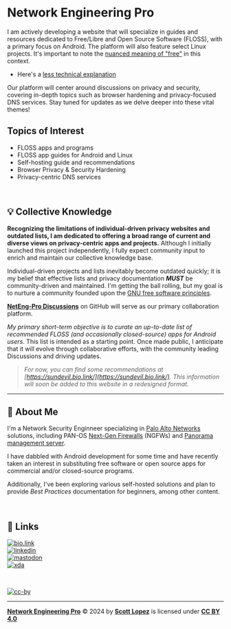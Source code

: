 
# Network Engineering Pro

I am actively developing a website that will specialize in guides and resources dedicated to Free/Libre and Open Source Software (FLOSS), with a primary focus on Android. The platform will also feature select Linux projects. It's important to note the [nuanced meaning of "free"](https://www.gnu.org/philosophy/free-sw.html) in this context.
 
* Here's a [less technical explanation](https://itsfoss.com/what-is-foss/#free-in-free-and-open-source-software-does-not-mean-free-of-cost)

Our platform will center around discussions on privacy and security, covering in-depth topics such as browser hardening and privacy-focused DNS services. Stay tuned for updates as we delve deeper into these vital themes!

## Topics of Interest
  * FLOSS apps and programs
  * FLOSS app guides for Android and Linux
  * Self-hosting guide and recommendations
  * Browser Privacy & Security Hardening
  * Privacy-centric DNS services

&NonBreakingSpace; <!-- space for clarity -->

## 💡 Collective Knowledge

**Recognizing the limitations of individual-driven privacy websites and outdated lists, I am dedicated to offering a broad range of current and diverse views on privacy-centric apps and projects.** Although I initially launched this project independently, I fully expect community input to enrich and maintain our collective knowledge base.

Individual-driven projects and lists inevitably become outdated quickly; it is my belief that effective lists and privacy documentation ***MUST*** be community-driven and maintained. I'm getting the ball rolling, but my goal is to nurture a community founded upon the [GNU free software principles](https://www.gnu.org/philosophy/free-sw.html).

**[NetEng-Pro Discussions](https://github.com/NetEng-Pro/neteng-pro.github.io/discussions)** on GitHub will serve as our primary collaboration platform.

*My primary short-term objective is to curate an up-to-date list of recommended FLOSS (and occasionally closed-source) apps for Android users.* This list is intended as a starting point. Once made public, I anticipate that it will evolve through collaborative efforts, with the community leading Discussions and driving updates.

> *For now, you can find some recommendations at [https://sundevil.bio.link/](https://sundevil.bio.link/). This information will soon be added to this website in a redesigned format.*

---
## 🚀 About Me
 
I'm a Network Security Enginneer specializing in [Palo Alto Networks](https://www.paloaltonetworks.com) solutions, including PAN-OS [Next-Gen Firewalls](https://docs.paloaltonetworks.com/pan-os) (NGFWs) and [Panorama management server](https://docs.paloaltonetworks.com/panorama).
 
I have dabbled with Android development for some time and have recently taken an interest in substituting free software or open source apps for commercial and/or closed-source programs.
  
Additionally, I've been exploring various self-hosted solutions and plan to provide *Best Practices* documentation for beginners, among other content.

&NonBreakingSpace; <!-- space for clarity -->

## 🔗 Links

[![bio.link](https://img.shields.io/badge/bio.link-000000%7D?style=for-the-badge&logo=biolink&logoColor=white)](https://scottlopez.bio.link/)<br>
[![linkedin](https://img.shields.io/badge/linkedin-0A66C2?style=for-the-badge&logo=linkedin&logoColor=white)](https://www.linkedin.com/in/scottlopez/)<br>
[![mastodon](https://img.shields.io/badge/Mastodon-6364FF?style=for-the-badge&logo=Mastodon&logoColor=white)](https://noc.social/@sundevil311)<br>
[![xda](https://img.shields.io/badge/xda%20developers-2DAAE9?style=for-the-badge&logo=xda-developers&logoColor=white)](https://xda.neteng.pro/)

&NonBreakingSpace; <!-- space for clarity -->

[![cc-by](https://forthebadge.com/images/badges/cc-by.png)](https://creativecommons.org/licenses/by/4.0/)

---
**[Network Engineering Pro](https://www.neteng.pro/)** &copy; 2024 by **[Scott Lopez](mailto:website@neteng.pro)** is licensed under **[CC BY 4.0](https://creativecommons.org/licenses/by/4.0/?ref=chooser-v1)**
